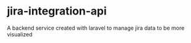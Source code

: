 # jira-integration-api
A backend service created with laravel to manage jira data to be more visualized 